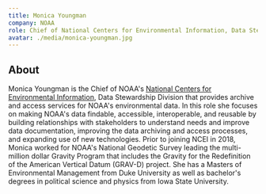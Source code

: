 ```yaml
---
title: Monica Youngman
company: NOAA
role: Chief of National Centers for Environmental Information, Data Stewardship Division
avatar: ./media/monica-youngman.jpg
---
```

## About

Monica Youngman is the Chief of NOAA's [National Centers for Environmental Information](https://www.ncei.noaa.gov/), Data Stewardship Division that provides archive and access services for NOAA's environmental data. In this role she focuses on making NOAA's data findable, accessible, interoperable, and reusable by building relationships with stakeholders to understand needs and improve data documentation, improving the data archiving and access processes, and expanding use of new technologies. Prior to joining NCEI in 2018, Monica worked for NOAA's National Geodetic Survey leading the multi-million dollar Gravity Program that includes the Gravity for the Redefinition of the American Vertical Datum (GRAV-D) project. She has a Masters of Environmental Management from Duke University as well as bachelor's degrees in political science and physics from Iowa State University.